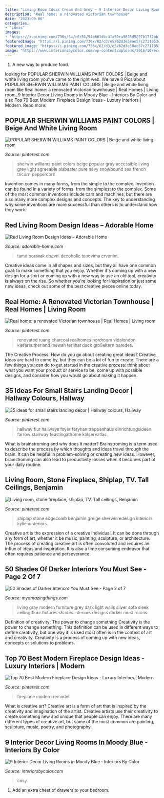 ```yaml
---
title: "Living Room Ideas Cream And Grey ~ 9 Interior Decor Living Rooms In Moody Blue"
description: "Real home: a renovated victorian townhouse"
date: "2023-09-06"
categories:
- "ideas"
images:
- "https://i.pinimg.com/736x/54/e6/61/54e661dbc41a59ca9893d5897b17f2bb.jpg"
featuredImage: "https://i.pinimg.com/736x/62/d3/e5/62d3e58ae57c2711953c785f11627fa2.jpg"
featured_image: "https://i.pinimg.com/736x/62/d3/e5/62d3e58ae57c2711953c785f11627fa2.jpg"
image: "https://www.interiorsbycolor.com/wp-content/uploads/2016/10/ecclectic-and-moody-blue-living-room-idea.jpg"
---
```



1. A new way to produce food.

	

		
looking for POPULAR SHERWIN WILLIAMS PAINT COLORS | Beige and white living room you've came to the right web. We have 8 Pics about POPULAR SHERWIN WILLIAMS PAINT COLORS | Beige and white living room like Real home: a renovated Victorian townhouse | Real Homes | Living room, 9 Interior Decor Living Rooms in Moody Blue - Interiors By Color and also Top 70 Best Modern Fireplace Design Ideas - Luxury Interiors | Modern. Read more:
		
    
## POPULAR SHERWIN WILLIAMS PAINT COLORS | Beige And White Living Room

<img loading=lazy src="https://i.pinimg.com/736x/54/e6/61/54e661dbc41a59ca9893d5897b17f2bb.jpg" onerror="this.onerror=null;this.src='https://tse1.mm.bing.net/th?id=OIP.nhs32OLDpK1UXDTo0_nQTAHaKD&amp;pid=15.1';" alt="POPULAR SHERWIN WILLIAMS PAINT COLORS | Beige and white living room">

_Source: pinterest.com_

>sherwin williams paint colors beige popular gray accessible living grey light agreeable alabaster pure navy snowbound sea french tricorn peppercorn. 

	

Invention comes in many forms, from the simple to the complex.
Invention can be found in a variety of forms, from the simplest to the complex. Some of the most common inventions include cars and machines, but there are also many more complex designs and concepts. The key to understanding why some inventions are more successful than others is to understand how they work.

    
## Red Living Room Design Ideas – Adorable Home

<img loading=lazy src="https://adorable-home.com/wp-content/gallery/red-living-room-design-ideas/red-living-room-design-ideas-6.jpg" onerror="this.onerror=null;this.src='https://tse4.mm.bing.net/th?id=OIP.bwS5wDKktT-HSIGiBrAGMwHaE4&amp;pid=15.1';" alt="Red Living Room Design Ideas – Adorable Home">

_Source: adorable-home.com_

>tamu boravak dnevni decoholic tonovima crvenim. 

	

Creative ideas come in all shapes and sizes, but they all have one common goal: to make something that you enjoy. Whether it's coming up with a new design for a shirt or coming up with a new way to use an old tool, creativity is always on the rise. So whether you're looking for inspiration or just some new ideas, check out some of the best creative pieces online today.

    
## Real Home: A Renovated Victorian Townhouse | Real Homes | Living Room

<img loading=lazy src="https://i.pinimg.com/736x/73/63/66/736366733c1c5db47cd0aafbb496e749.jpg" onerror="this.onerror=null;this.src='https://tse2.mm.bing.net/th?id=OIP.E4sULvVyHHV-UA-iD8O4TwHaLF&amp;pid=15.1';" alt="Real home: a renovated Victorian townhouse | Real Homes | Living room">

_Source: pinterest.com_

>renovated ruang charcoal realhomes nordroom vidalondon kiefersutherland mewah terlihat duck großeltern paredes. 

	

The Creative Process: How do you go about creating great ideas?
Creative ideas are hard to come by, but they can be a lot of fun to create. There are a few things you can do to get started in the creative process: think about what you want your product or service to be, come up with possible designs, and consider how you would go about making it happen.

    
## 35 Ideas For Small Stairs Landing Decor | Hallway Colours, Hallway

<img loading=lazy src="https://i.pinimg.com/736x/40/29/0b/40290b0f60e9fa07835b7e8269c9bb1e.jpg" onerror="this.onerror=null;this.src='https://tse3.mm.bing.net/th?id=OIP.DOwfcJlKlnNf6r11RKnshgAAAA&amp;pid=15.1';" alt="35 ideas for small stairs landing decor | Hallway colours, Hallway">

_Source: pinterest.com_

>hallway flur hallways foyer feryhan treppenhaus einrichtungsideen farrow stairway feastingathome kblservatlas. 

	

What is brainstroming and why does it matter?
Brainstroming is a term used to describe the process by which thoughts and ideas travel through the brain. It can be helpful in problem-solving or creating new ideas. However, brainstroming can also lead to productivity losses when it becomes part of your daily routine.

    
## Living Room, Stone Fireplace, Shiplap, TV. Tall Ceilings, Benjamin

<img loading=lazy src="https://i.pinimg.com/736x/62/d3/e5/62d3e58ae57c2711953c785f11627fa2.jpg" onerror="this.onerror=null;this.src='https://tse4.mm.bing.net/th?id=OIP.Qh4xJXT4Pp7FdSp05K0wpAHaKr&amp;pid=15.1';" alt="Living room, stone fireplace, shiplap, TV. Tall ceilings, Benjamin">

_Source: pinterest.com_

>shiplap stone edgecomb benjamin greige sherwin edesign interiors kylieminteriors. 

	

Creative art is the expression of a creative individual. It can be done through any form of art, whether it be music, painting, sculpture, or architecture. The process of creating creative art is often convoluted and requires an influx of ideas and inspiration. It is also a time consuming endeavor that often requires patience and perseverance.

    
## 50 Shades Of Darker Interiors You Must See - Page 2 Of 7

<img loading=lazy src="http://myamazingthings.com/wp-content/uploads/2017/01/dark-grey-living-room-furniture-74-stylish-mod.jpg" onerror="this.onerror=null;this.src='https://tse1.mm.bing.net/th?id=OIP.vgxtJEpIUbti4MLnO0BnqgHaE7&amp;pid=15.1';" alt="50 Shades of Darker Interiors You Must See - Page 2 of 7">

_Source: myamazingthings.com_

>living gray modern furniture grey dark light walls silver sofa sleek ceiling floor fixtures shades interiors designs darker must rooms. 

	

Definition of creativity: The power to change something
Creativity is the power to change something. This definition can be used in different ways to define creativity, but one way it is used most often is in the context of art and creativity. Creativity is a process of coming up with new ideas, concepts or solutions to problems.

    
## Top 70 Best Modern Fireplace Design Ideas - Luxury Interiors | Modern

<img loading=lazy src="https://i.pinimg.com/736x/32/45/e6/3245e63b57058799cc116ff313ce82e0.jpg" onerror="this.onerror=null;this.src='https://tse4.mm.bing.net/th?id=OIP.pIAWxjmXkYaX7Wwal5HatwHaJ6&amp;pid=15.1';" alt="Top 70 Best Modern Fireplace Design Ideas - Luxury Interiors | Modern">

_Source: pinterest.com_

>fireplace modern remodel. 

	

What is creative art?
Creative art is a form of art that is inspired by the creativity and imagination of the artist. Creative artists use their creativity to create something new and unique that people can enjoy. There are many different types of creative art, but some of the most common are painting, sculpture, music, poetry, and photography.

    
## 9 Interior Decor Living Rooms In Moody Blue - Interiors By Color

<img loading=lazy src="https://www.interiorsbycolor.com/wp-content/uploads/2016/10/ecclectic-and-moody-blue-living-room-idea.jpg" onerror="this.onerror=null;this.src='https://tse2.mm.bing.net/th?id=OIP.G7eNWL2AhV6BAF0WYz4u8QHaKX&amp;pid=15.1';" alt="9 Interior Decor Living Rooms in Moody Blue - Interiors By Color">

_Source: interiorsbycolor.com_

>cosy. 

	

1. Add an extra chest of drawers to your bedroom.

